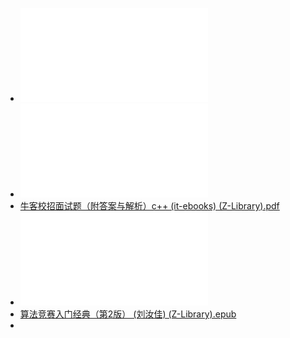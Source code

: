 - ![程序员代码面试指南（第2版） (左程云) (Z-Library).pdf](../assets/程序员代码面试指南（第2版）_(左程云)_(Z-Library)_1700580681565_0.pdf)
- ![CC++程序设计竞赛真题实战特训教程（图解版） (蓝桥杯大赛组委会) (Z-Library).pdf](../assets/CC++程序设计竞赛真题实战特训教程（图解版）_(蓝桥杯大赛组委会)_(Z-Library)_1700579127931_0.pdf)
- [牛客校招面试题（附答案与解析）c++ (it-ebooks) (Z-Library).pdf](../assets/牛客校招面试题（附答案与解析）c++_(it-ebooks)_(Z-Library)_1700579452153_0.pdf)
- ![程序员面试金典（第6版） ([美]盖尔·拉克曼·麦克道尔) (Z-Library).pdf](../assets/程序员面试金典（第6版）_([美]盖尔·拉克曼·麦克道尔)_(Z-Library)_1700580152066_0.pdf)
- [算法竞赛入门经典（第2版） (刘汝佳) (Z-Library).epub](../assets/算法竞赛入门经典（第2版）_(刘汝佳)_(Z-Library)_1700580700263_0.epub)
-